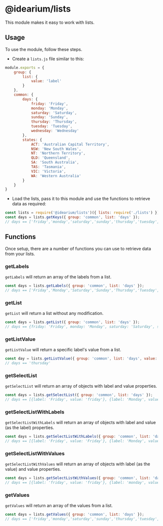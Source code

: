 # @idearium/lists

This module makes it easy to work with lists.

## Usage

To use the module, follow these steps.

-   Create a `lists.js` file similar to this:

```JavaScript
module.exports = {
    group: {
        list: {
            value: 'label'
        }
    },
    common: {
        days: {
            friday: 'Friday',
            monday: 'Monday',
            saturday: 'Saturday',
            sunday: 'Sunday',
            thursday: 'Thursday',
            tuesday: 'Tuesday',
            wednesday: 'Wednesday'
        },
        states: {
            ACT: 'Australian Capital Territory',
            NSW: 'New South Wales',
            NT: 'Northern Territory',
            QLD: 'Queensland',
            SA: 'South Australia',
            TAS: 'Tasmania',
            VIC: 'Victoria',
            WA: 'Western Australia'
        }
    }
}
```

-   Load the lists, pass it to this module and use the functions to retrieve data as required:

```JavaScript
const lists = require('@idearium/lists')({ lists: require('./lists') });
const days = lists.getKeys({ group: 'common', list: 'days' });
// days == ['friday','monday','saturday','sunday','thursday','tuesday','wednesday']
```

## Functions

Once setup, there are a number of functions you can use to retrieve data from your lists.

### getLabels

`getLabels` will return an array of the labels from a list.

```JavaScript
const days = lists.getLabels({ group: 'common', list: 'days' });
// days == ['Friday','Monday','Saturday','Sunday','Thursday','Tuesday','Wednesday']
```

### getList

`getList` will return a list without any modification.

```JavaScript
const days = lists.getList({ group: 'common', list: 'days' });
// days == {friday: 'Friday', monday: 'Monday', saturday: 'Saturday', sunday: 'Sunday', thursday: 'Thursday',tuesday: 'Tuesday', wednesday: 'Wednesday'}
```

### getListValue

`getListValue` will return a specific label's value from a list.

```JavaScript
const day = lists.getListValue({ group: 'common', list: 'days', value: 'Thursday' });
// days == 'thursday'
```

### getSelectList

`getSelectList` will return an array of objects with label and value properties.

```JavaScript
const days = lists.getSelectList({ group: 'common', list: 'days' });
// days == [{label: 'Friday', value: 'friday'}, {label: 'Monday', value: 'monday'}, {label:'Saturday', value:'saturday'}, {label: 'Sunday', value: 'sunday'}, {label: 'Thursday', value: 'thursday'}, {label: 'Tuesday', value: 'tuesday'}, {label: 'Wednesday', value: 'wednesday'}]
```

### getSelectListWithLabels

`getSelectListWithLabels` will return an array of objects with label and value (as the label) properties.

```JavaScript
const days = lists.getSelectListWithLabels({ group: 'common', list: 'days' });
// days == [{label: 'Friday', value: 'Friday'}, {label: 'Monday', value: 'Monday'}, {label:'Saturday', value:'Saturday'}, {label: 'Sunday', value: 'Sunday'}, {label: 'Thursday', value: 'Thursday'}, {label: 'Tuesday', value: 'Tuesday'}, {label: 'Wednesday', value: 'Wednesday'}]
```

### getSelectListWithValues

`getSelectListWithValues` will return an array of objects with label (as the value) and value properties.

```JavaScript
const days = lists.getSelectListWithValues({ group: 'common', list: 'days' });
// days == [{label: 'friday', value: 'friday'}, {label: 'monday', value: 'monday'}, {label:'saturday', value:'saturday'}, {label: 'sunday', value: 'sunday'}, {label: 'thursday', value: 'thursday'}, {label: 'tuesday', value: 'tuesday'}, {label: 'wednesday', value: 'wednesday'}]
```

### getValues

`getValues` will return an array of the values from a list.

```JavaScript
const days = lists.getValues({ group: 'common', list: 'days' });
// days == ['friday','monday','saturday','sunday','thursday','tuesday','wednesday']
```

